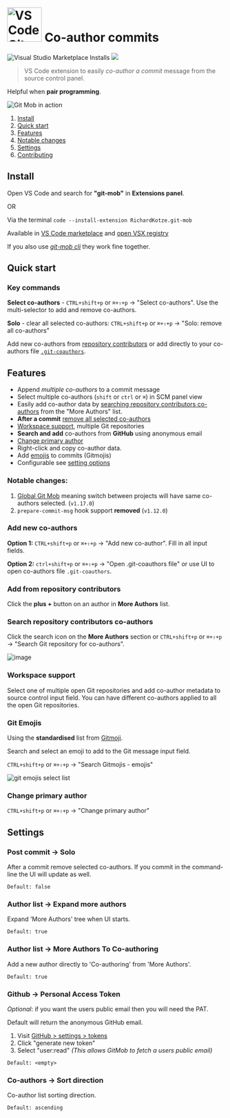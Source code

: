# <img src="https://user-images.githubusercontent.com/10452163/79142596-a808fa00-7db3-11ea-9a02-2d020e0b29d7.png" width="80" alt="VS Code Git Mob logo" /> Co-author commits

![Visual Studio Marketplace Installs](https://img.shields.io/visual-studio-marketplace/i/RichardKotze.git-mob?color=brightgreen&label=VSCode%20installs) [![](https://img.shields.io/open-vsx/dt/RichardKotze/git-mob?color=brightgreen&label=VSX%20installs)](https://open-vsx.org/extension/RichardKotze/git-mob)

> VS Code extension to easily _co-author a commit_ message from the source control panel.

Helpful when **pair programming**.

![Git Mob in action](https://user-images.githubusercontent.com/10452163/156645932-8f5629f5-24b6-42cd-b24a-767164364353.gif)

1. [Install](#install)
2. [Quick start](#quick-start)
3. [Features](#features)
4. [Notable changes](#notable-changes)
5. [Settings](#settings)
6. [Contributing](https://github.com/rkotze/git-mob-vs-code/blob/master/CONTRIBUTING.md)

## Install

Open VS Code and search for **"git-mob"** in **Extensions panel**.

OR

Via the terminal `code --install-extension RichardKotze.git-mob`

Available in [VS Code marketplace](https://marketplace.visualstudio.com/items?itemName=RichardKotze.git-mob) and [open VSX registry](https://open-vsx.org/extension/RichardKotze/git-mob)

If you also use _[git-mob cli](https://github.com/rkotze/git-mob/#install)_ they work fine together.

## Quick start

### Key commands

**Select co-authors** - `CTRL+shift+p` or `⌘+⇧+p` -> "Select co-authors". Use the multi-selector to add and remove co-authors.

**Solo** - clear all selected co-authors: `CTRL+shift+p` or `⌘+⇧+p` -> "Solo: remove all co-authors"

Add new co-authors from [repository contributors](#search-repository-contributors-co-authors) or add directly to your co-authors file [`.git-coauthors`](#add-new-co-authors).

## Features

- Append _multiple co-authors_ to a commit message
- Select multiple co-authors (`shift` or `ctrl` or `⌘`) in SCM panel view
- Easily add co-author data by [searching repository contributors co-authors](#search-repository-contributors-co-authors) from the "More Authors" list.
- **After a commit** [remove all selected co-authors](#post-commit---solo) 
- [Workspace support](#workspace-support), multiple Git repositories
- **Search and add** co-authors from **GitHub** using anonymous email
- [Change primary author](#change-primary-author)
- Right-click and copy co-author data.
- Add [emojis](#git-emojis) to commits (Gitmojis)
- Configurable see [setting options](#settings)

### Notable changes:

1. [Global Git Mob](https://github.com/rkotze/git-mob-vs-code/discussions/120) meaning switch between projects will have same co-authors selected. (`v1.17.0`)
2. `prepare-commit-msg` hook support **removed** (`v1.12.0`)

### Add new co-authors

**Option 1:** `CTRL+shift+p` or `⌘+⇧+p` -> "Add new co-author". Fill in all input fields.

**Option 2:** `ctrl+shift+p` or `⌘+⇧+p` -> "Open .git-coauthors file" or use UI to open co-authors file `.git-coauthors`.

### Add from repository contributors

Click the **plus +** button on an author in **More Authors** list.

### Search repository contributors co-authors

Click the search icon on the **More Authors** section or `CTRL+shift+p` or `⌘+⇧+p` -> "Search Git repository for co-authors".

![image](https://user-images.githubusercontent.com/10452163/57807338-e2f44f00-7758-11e9-8fb1-6d8b8cb9d7ce.png)

### Workspace support

Select one of multiple open Git repositories and add co-author metadata to source control input field. You can have different co-authors applied to all the open Git repositories.

### Git Emojis

Using the **standardised** list from [Gitmoji](https://github.com/carloscuesta/gitmoji).

Search and select an emoji to add to the Git message input field. 

`CTRL+shift+p` or `⌘+⇧+p` -> "Search Gitmojis - emojis"

![git emojis select list](https://user-images.githubusercontent.com/10452163/79442052-ef6bd200-7fcf-11ea-85c1-82789738add3.png)

### Change primary author

`CTRL+shift+p` or `⌘+⇧+p` -> "Change primary author"

## Settings

### Post commit -> Solo

After a commit remove selected co-authors. If you commit in the command-line the UI will update as well.

`Default: false`

### Author list -> Expand more authors

Expand 'More Authors' tree when UI starts.

`Default: true`

### Author list -> More Authors To Co-authoring

Add a new author directly to 'Co-authoring' from 'More Authors'.

`Default: true`

### Github -> Personal Access Token

*Optional*: if you want the users public email then you will need the PAT.

Default will return the anonymous GitHub email.

1.  Visit [GitHub > settings > tokens](https://github.com/settings/tokens)
2.  Click "generate new token"
3.  Select "user:read" _(This allows GitMob to fetch a users public email)_

`Default: <empty>`

### Co-authors -> Sort direction

Co-author list sorting direction.

`Default: ascending`
